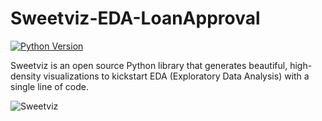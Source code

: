 # Sweetviz-EDA-LoanApproval
[![Python Version](https://img.shields.io/pypi/pyversions/pandas-profiling)](https://pypi.org/project/pandas-profiling/)

Sweetviz is an open source Python library that generates beautiful, high-density visualizations to kickstart EDA (Exploratory Data Analysis) with a single line of code.

![Sweetviz](https://github.com/ayushkesh/Sweetviz-EDA-LoanApproval/blob/master/sweetviz.PNG)

